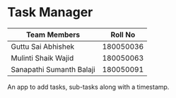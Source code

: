# Task Manager
| Team Members | Roll No|
|---|---|
| Guttu Sai Abhishek        | 180050036 |
| Mulinti Shaik Wajid       | 180050063 |
| Sanapathi Sumanth Balaji  | 180050091 |

An app to add tasks, sub-tasks along with a timestamp. 
